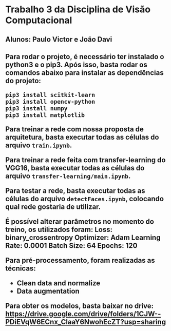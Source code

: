 <h1>Trabalho 3 da Disciplina de Visão Computacional</h1>
<h2>Alunos: Paulo Victor e João Davi<h2/>

Para rodar o projeto, é necessário ter instalado o python3 e o pip3. Após isso, basta rodar os comandos abaixo para instalar as dependências do projeto:

```
pip3 install scitkit-learn
pip3 install opencv-python
pip3 install numpy
pip3 install matplotlib

```

Para treinar a rede com nossa proposta de arquitetura, basta executar todas as células do arquivo `train.ipynb`.

Para treinar a rede feita com transfer-learning do VGG16, basta executar todas as células do arquivo `transfer-learning/main.ipynb`.

Para testar a rede, basta executar todas as células do arquivo `detectFaces.ipynb`, colocando qual rede gostaria de utilizar.

É possível alterar parâmetros no momento do treino, os utilizados foram:
Loss: binary_crossentropy
Optimizer: Adam
Learning Rate: 0.0001
Batch Size: 64
Epochs: 120

Para pré-processamento, foram realizadas as técnicas:

- Clean data and normalize
- Data augmentation

Para obter os modelos, basta baixar no drive:
https://drive.google.com/drive/folders/1CJW--PDiEVqW6ECnx_ClaaY6NwohEcZT?usp=sharing
